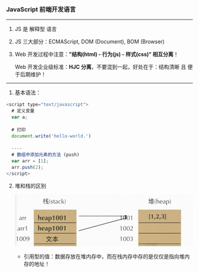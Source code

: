 ### JavaScript 前端开发语言

---

1. JS 是 解释型 语言

2. JS 三大部分：ECMAScript, DOM (Document), BOM (Browser)

3. Web 开发过程中注意：**”结构(html) - 行为(js) - 样式(css)“ 相互分离**！

   Web 开发企业级标准：**HJC 分离**，不要混到一起，好处在于：结构清晰 且 便于后期维护！

---

1. 基本语法： 

  ```js
  <script type="text/javascript">
    # 定义变量
    var a;

    # 打印
    document.write('hello-world.')
  
  	----
  	# 数组中添加元素的方法 (push)
    var arr = [1];
  	arr.push(2);
  </script>
  ```

2. 堆和栈的区别

   ![image-20190707224515935](/images/image-20190707224515935.png)

   - 引用型的值：数据存放在堆内存中，而在栈内存中存的是仅仅是指向堆内存的地址！